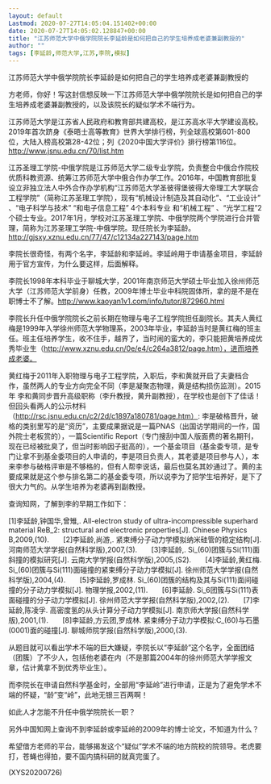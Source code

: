 ```yaml
---
layout: default
Lastmod: 2020-07-27T14:05:04.151402+00:00
date: 2020-07-27T14:05:02.128847+00:00
title: "江苏师范大学中俄学院院长李延龄是如何把自己的学生培养成老婆兼副教授的"
author: ""
tags: [李延龄,师范大学,江苏,李院,模拟]
---
```


江苏师范大学中俄学院院长李延龄是如何把自己的学生培养成老婆兼副教授的

方老师，你好！写这封信想反映一下江苏师范大学中俄学院院长是如何把自己的学生培养成老婆兼副教授的，以及该院长的疑似学术不端行为。

江苏师范大学是江苏省人民政府和教育部共建高校，是江苏高水平大学建设高校。2019年首次跻身《泰晤士高等教育》世界大学排行榜，列全球高校第601-800位，大陆入榜高校第28-42位；列《2020中国大学评价》排行榜第116位。http://www.jsnu.edu.cn/70/list.htm

江苏圣理工学院-中俄学院是江苏师范大学二级专业学院，负责整合中俄合作院校优质科教资源、统筹江苏师范大学中俄合作办学工作。2016年，中国教育部批复设立非独立法人中外合作办学机构“江苏师范大学圣彼得堡彼得大帝理工大学联合工程学院”（简称江苏圣理工学院），现有“机械设计制造及其自动化”、“工业设计” 、“电子科学与技术” “和电子信息工程” 4个本科专业 和“机械工程” 、“光学工程”2个硕士专业。2017年1月，学校对江苏圣理工学院、中俄学院两个学院进行合并管理，简称为江苏圣理工学院-中俄学院。现任院长为李延龄。http://gjsxy.xznu.edu.cn/77/47/c12134a227143/page.htm

李院长很奇怪，有两个名字，李延龄和李延岭。李延岭用于申请基金项目，李延龄用于官方宣传，为什么要这样，后面解释。

李院长1998年本科毕业于聊城大学，2001年南京师范大学硕士毕业加入徐州师范大学（江苏师范大学前身）任教，2009年博士毕业中科院固体所，拿的是不是在职博士不了解。http://www.kaoyan1v1.com/info/tutor/872960.html

李院长升任中俄学院院长之前长期在物理与电子工程学院担任副院长。其夫人黄红梅是1999年入学徐州师范大学物理系，2003年毕业，李延龄当时是黄红梅的班主任。班主任培养学生，收不住手，越界了，当时闹的蛮大的，李只能把黄培养成优秀毕业生（http://www.xznu.edu.cn/0e/e4/c264a3812/page.htm），进而培养成老婆。

黄红梅于2011年入职物理与电子工程学院，入职后，李和黄就开启了夫妻档合作，虽然两人的专业方向完全不同（李是凝聚态物理，黄是结构损伤监测）。2015年 李和黄同步晋升高级职称（李升教授，黄升副教授），在学校也是创下了佳话！但回头看两人的公示材料（http://rsc.jsnu.edu.cn/c2/2d/c1897a180781/page.htm）: 李是破格晋升，破格的类别里写的是“资历”，主要成果据说是一篇PNAS（出国访学期间的一作，国外院士老板赏的），一篇Scientific Report（专门搜刮中国人版面费的著名期刊，现在已经被批臭了，但当时影响因子挺高的），一个基金项目（基金委专项，是专门让拿不到基金委项目的人申请的，李是项目负责人，其老婆是项目参与人），本来李参与破格评审是不够格的，但有人帮李说话，最后也莫名其妙通过了。黄的主要成果就是这个参与排名第二的基金委专项，所以说李为了把学生培养好，是下了很大力气的。从学生培养为老婆再到副教授。

查询知网，了解到李的早期工作如下：

[1]李延龄,钟国华,曾雉,. All-electron study of ultra-incompressible superhard material ReB_2: structural and electronic properties[J]. Chinese Physics B,2009,(10).　　[2]李延龄,尚游,. 紧束缚分子动力学模拟纳米硅管的稳定结构[J]. 河南师范大学学报(自然科学版),2007,(3).　　[3]李延龄,. Si_(60)团簇与Si(111)面斜撞的模拟研究[J]. 云南大学学报(自然科学版),2005,(S2).　　[4]李延龄,黄红梅. Si_(60)团簇与Si(111)面碰撞的紧束缚分子动力学模拟[J]. 徐州师范大学学报(自然科学版),2004,(4).　　[5]李延龄,罗成林. Si_(60)团簇的结构及其与Si(111)面间碰撞的分子动力学模拟[J]. 物理学报,2002,(11).　　[6]李延龄. Si_6团簇与Si(111)表面碰撞的分子动力学模拟[J]. 徐州师范大学学报(自然科学版),2002,(2).　　[7]李延龄,陈凌孚. 高密度氢的从头计算分子动力学模拟[J]. 南京师大学报(自然科学版),2001,(1).　　[8]李延龄,方云团,罗成林. 紧束缚分子动力学模拟:C_(60)与石墨(0001)面的碰撞[J]. 聊城师院学报(自然科学版),2000,(3).

从题目就可以看出学术不端的巨大嫌疑，李院长以“李延龄”这个名字，全面团结（团簇）了不少人，包括他老婆在内（不是那篇2004年的徐州师范大学学报文章，估计黄拿不到优秀毕业生）。

而李院长在申请自然科学基金时，全部用“李延岭”进行申请，正是为了避免学术不端的怀疑，“龄”变“岭”，此地无银三百两啊！

如此人才怎能不升任中俄学院院长一职？

另外中国知网上查询不到李延龄或李延岭的2009年的博士论文，不知道为什么？

希望借方老师的平台，能够揭发这个“疑似”学术不端的地方院校的院领导。老虎要打，苍蝇也得拍，要不国内搞科研的就真完蛋了。

(XYS20200726)

